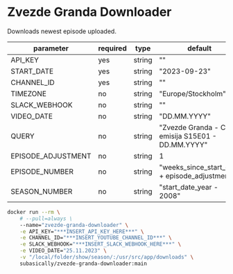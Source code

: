 # Zvezde Granda Downloader

Downloads newest episode uploaded.

| parameter          | required | type   | default                                            |
| ------------------ | -------- | ------ | -------------------------------------------------- |
| API_KEY            | yes      | string | ""                                                 |
| START_DATE         | yes      | string | "2023-09-23"                                       |
| CHANNEL_ID         | yes      | string | ""                                                 |
| TIMEZONE           | no       | string | "Europe/Stockholm"                                 |
| SLACK_WEBHOOK      | no       | string | ""                                                 |
| VIDEO_DATE         | no       | string | "DD.MM.YYYY"                                       |
| QUERY              | no       | string | "Zvezde Granda - Cela emisija S15E01 - DD.MM.YYYY" |
| EPISODE_ADJUSTMENT | no       | string | 1                                                  |
| EPISODE_NUMBER     | no       | string | "weeks_since_start_date + episode_adjustmen"       |
| SEASON_NUMBER      | no       | string | "start_date_year - 2008"                           |

```bash
docker run --rm \
    # --pull=always \
    --name="zvezde-granda-downloader" \
    -e API_KEY="***INSERT_API_KEY_HERE***" \
    -e CHANNEL_ID="***INSERT_YOUTUBE_CHANNEL_ID***" \
    -e SLACK_WEBHOOK="***INSERT_SLACK_WEBHOOK_HERE***" \
    -e VIDEO_DATE="25.11.2023" \
    -v "/local/folder/show/season/:/usr/src/app/downloads" \
    subasically/zvezde-granda-downloader:main
```
